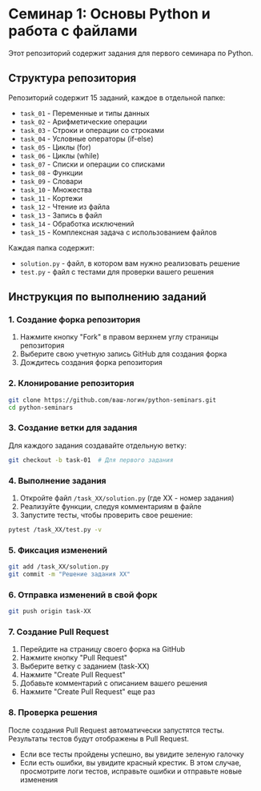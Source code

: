 # Семинар 1: Основы Python и работа с файлами

Этот репозиторий содержит задания для первого семинара по Python.

## Структура репозитория

Репозиторий содержит 15 заданий, каждое в отдельной папке:

- `task_01` - Переменные и типы данных
- `task_02` - Арифметические операции
- `task_03` - Строки и операции со строками
- `task_04` - Условные операторы (if-else)
- `task_05` - Циклы (for)
- `task_06` - Циклы (while)
- `task_07` - Списки и операции со списками
- `task_08` - Функции
- `task_09` - Словари
- `task_10` - Множества
- `task_11` - Кортежи
- `task_12` - Чтение из файла
- `task_13` - Запись в файл
- `task_14` - Обработка исключений
- `task_15` - Комплексная задача с использованием файлов

Каждая папка содержит:
- `solution.py` - файл, в котором вам нужно реализовать решение
- `test.py` - файл с тестами для проверки вашего решения

## Инструкция по выполнению заданий

### 1. Создание форка репозитория

1. Нажмите кнопку "Fork" в правом верхнем углу страницы репозитория
2. Выберите свою учетную запись GitHub для создания форка
3. Дождитесь создания форка репозитория

### 2. Клонирование репозитория

```bash
git clone https://github.com/ваш-логин/python-seminars.git
cd python-seminars
```

### 3. Создание ветки для задания

Для каждого задания создавайте отдельную ветку:

```bash
git checkout -b task-01  # Для первого задания
```

### 4. Выполнение задания

1. Откройте файл `/task_XX/solution.py` (где XX - номер задания)
2. Реализуйте функции, следуя комментариям в файле
3. Запустите тесты, чтобы проверить свое решение:

```bash
pytest /task_XX/test.py -v
```

### 5. Фиксация изменений

```bash
git add /task_XX/solution.py
git commit -m "Решение задания XX"
```

### 6. Отправка изменений в свой форк

```bash
git push origin task-XX
```

### 7. Создание Pull Request

1. Перейдите на страницу своего форка на GitHub
2. Нажмите кнопку "Pull Request"
3. Выберите ветку с заданием (task-XX)
4. Нажмите "Create Pull Request"
5. Добавьте комментарий с описанием вашего решения
6. Нажмите "Create Pull Request" еще раз

### 8. Проверка решения

После создания Pull Request автоматически запустятся тесты. Результаты тестов будут отображены в Pull Request.

- Если все тесты пройдены успешно, вы увидите зеленую галочку
- Если есть ошибки, вы увидите красный крестик. В этом случае, просмотрите логи тестов, исправьте ошибки и отправьте новые изменения
